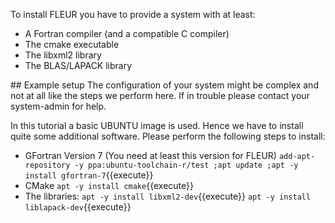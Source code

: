 To install FLEUR you have to provide a system with at least:
* A Fortran compiler (and a compatible C compiler)
* The cmake executable
* The libxml2 library
* The BLAS/LAPACK library

## Example setup
The configuration of your system might be complex and not at all like the steps we perform here.
If in trouble please contact your system-admin for help.

In this tutorial a basic UBUNTU image is used. Hence we have to install quite some additional software.
Please perform the following steps to install:
* GFortran Version 7 (You need at least this version for FLEUR)
`add-apt-repository -y ppa:ubuntu-toolchain-r/test ;apt update ;apt -y install gfortran-7`{{execute}}
* CMake
`apt -y install cmake`{{execute}}
* The libraries:
`apt -y install libxml2-dev`{{execute}}
`apt -y install liblapack-dev`{{execute}}

